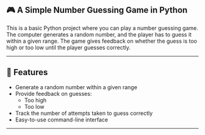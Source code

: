 

## 🎮 A Simple Number Guessing Game in Python  

This is a basic Python project where you can play a number guessing game. The computer generates a random number, and the player has to guess it within a given range. The game gives feedback on whether the guess is too high or too low until the player guesses correctly.

---

## 🚀 Features  

- Generate a random number within a given range  
- Provide feedback on guesses:  
  - Too high  
  - Too low  
- Track the number of attempts taken to guess correctly  
- Easy-to-use command-line interface  

---

